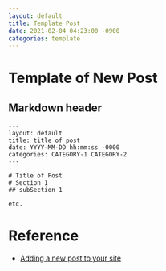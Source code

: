 ```yaml
---
layout: default
title: Template Post
date: 2021-02-04 04:23:00 -0900
categories: template
---
```


# Template of New Post
## Markdown header
```
---
layout: default
title: title of post
date: YYYY-MM-DD hh:mm:ss -0000
categories: CATEGORY-1 CATEGORY-2
---

# Title of Post
# Section 1
## subSection 1

etc.
```

# Reference
- [Adding a new post to your site](https://docs.github.com/en/github/working-with-github-pages/adding-content-to-your-github-pages-site-using-jekyll#adding-a-new-post-to-your-site)